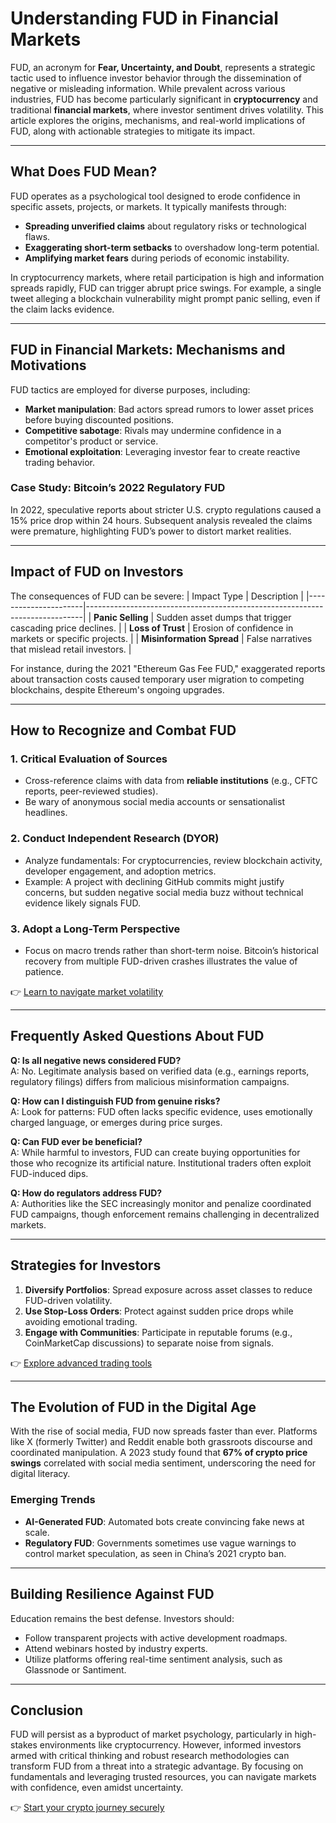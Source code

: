 # Understanding FUD in Financial Markets

FUD, an acronym for **Fear, Uncertainty, and Doubt**, represents a strategic tactic used to influence investor behavior through the dissemination of negative or misleading information. While prevalent across various industries, FUD has become particularly significant in **cryptocurrency** and traditional **financial markets**, where investor sentiment drives volatility. This article explores the origins, mechanisms, and real-world implications of FUD, along with actionable strategies to mitigate its impact.

---

## What Does FUD Mean?

FUD operates as a psychological tool designed to erode confidence in specific assets, projects, or markets. It typically manifests through:
- **Spreading unverified claims** about regulatory risks or technological flaws.
- **Exaggerating short-term setbacks** to overshadow long-term potential.
- **Amplifying market fears** during periods of economic instability.

In cryptocurrency markets, where retail participation is high and information spreads rapidly, FUD can trigger abrupt price swings. For example, a single tweet alleging a blockchain vulnerability might prompt panic selling, even if the claim lacks evidence.

---

## FUD in Financial Markets: Mechanisms and Motivations

FUD tactics are employed for diverse purposes, including:
- **Market manipulation**: Bad actors spread rumors to lower asset prices before buying discounted positions.
- **Competitive sabotage**: Rivals may undermine confidence in a competitor's product or service.
- **Emotional exploitation**: Leveraging investor fear to create reactive trading behavior.

### Case Study: Bitcoin’s 2022 Regulatory FUD
In 2022, speculative reports about stricter U.S. crypto regulations caused a 15% price drop within 24 hours. Subsequent analysis revealed the claims were premature, highlighting FUD’s power to distort market realities.

---

## Impact of FUD on Investors

The consequences of FUD can be severe:
| Impact Type          | Description                                                                 |
|----------------------|-----------------------------------------------------------------------------|
| **Panic Selling**     | Sudden asset dumps that trigger cascading price declines.                   |
| **Loss of Trust**     | Erosion of confidence in markets or specific projects.                      |
| **Misinformation Spread** | False narratives that mislead retail investors.                          |

For instance, during the 2021 "Ethereum Gas Fee FUD," exaggerated reports about transaction costs caused temporary user migration to competing blockchains, despite Ethereum's ongoing upgrades.

---

## How to Recognize and Combat FUD

### 1. **Critical Evaluation of Sources**
   - Cross-reference claims with data from **reliable institutions** (e.g., CFTC reports, peer-reviewed studies).
   - Be wary of anonymous social media accounts or sensationalist headlines.

### 2. **Conduct Independent Research (DYOR)**
   - Analyze fundamentals: For cryptocurrencies, review blockchain activity, developer engagement, and adoption metrics.
   - Example: A project with declining GitHub commits might justify concerns, but sudden negative social media buzz without technical evidence likely signals FUD.

### 3. **Adopt a Long-Term Perspective**
   - Focus on macro trends rather than short-term noise. Bitcoin’s historical recovery from multiple FUD-driven crashes illustrates the value of patience.

👉 [Learn to navigate market volatility](https://bit.ly/okx-bonus)

---

## Frequently Asked Questions About FUD

**Q: Is all negative news considered FUD?**  
A: No. Legitimate analysis based on verified data (e.g., earnings reports, regulatory filings) differs from malicious misinformation campaigns.

**Q: How can I distinguish FUD from genuine risks?**  
A: Look for patterns: FUD often lacks specific evidence, uses emotionally charged language, or emerges during price surges.

**Q: Can FUD ever be beneficial?**  
A: While harmful to investors, FUD can create buying opportunities for those who recognize its artificial nature. Institutional traders often exploit FUD-induced dips.

**Q: How do regulators address FUD?**  
A: Authorities like the SEC increasingly monitor and penalize coordinated FUD campaigns, though enforcement remains challenging in decentralized markets.

---

## Strategies for Investors

1. **Diversify Portfolios**: Spread exposure across asset classes to reduce FUD-driven volatility.
2. **Use Stop-Loss Orders**: Protect against sudden price drops while avoiding emotional trading.
3. **Engage with Communities**: Participate in reputable forums (e.g., CoinMarketCap discussions) to separate noise from signals.

👉 [Explore advanced trading tools](https://bit.ly/okx-bonus)

---

## The Evolution of FUD in the Digital Age

With the rise of social media, FUD now spreads faster than ever. Platforms like X (formerly Twitter) and Reddit enable both grassroots discourse and coordinated manipulation. A 2023 study found that **67% of crypto price swings** correlated with social media sentiment, underscoring the need for digital literacy.

### Emerging Trends
- **AI-Generated FUD**: Automated bots create convincing fake news at scale.
- **Regulatory FUD**: Governments sometimes use vague warnings to control market speculation, as seen in China’s 2021 crypto ban.

---

## Building Resilience Against FUD

Education remains the best defense. Investors should:
- Follow transparent projects with active development roadmaps.
- Attend webinars hosted by industry experts.
- Utilize platforms offering real-time sentiment analysis, such as Glassnode or Santiment.

---

## Conclusion

FUD will persist as a byproduct of market psychology, particularly in high-stakes environments like cryptocurrency. However, informed investors armed with critical thinking and robust research methodologies can transform FUD from a threat into a strategic advantage. By focusing on fundamentals and leveraging trusted resources, you can navigate markets with confidence, even amidst uncertainty.

👉 [Start your crypto journey securely](https://bit.ly/okx-bonus)